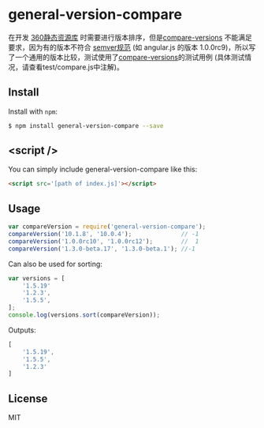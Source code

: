 # general-version-compare

在开发 [360静态资源库](https://cdn.baomitu.com) 时需要进行版本排序，但是[compare-versions](https://github.com/omichelsen/compare-versions) 不能满足要求，因为有的版本不符合 [semver规范](http://semver.org/#spec-item-9) (如 angular.js 的版本 1.0.0rc9)，所以写了一个通用的版本比较，测试使用了[compare-versions](https://github.com/omichelsen/compare-versions)的测试用例 (具体测试情况，请查看test/compare.js中注解)。

## Install

Install with `npm`:

```bash
$ npm install general-version-compare --save
```


## &lt;script />

You can simply include general-version-compare like this:
```html
<script src='[path of index.js]'></script>
```

## Usage

```javascript
var compareVersion = require('general-version-compare');
compareVersion('10.1.8', '10.0.4');              // -1
compareVersion('1.0.0rc10', '1.0.0rc12');        //  1
compareVersion('1.3.0-beta.17', '1.3.0-beta.1'); //-1

```

Can also be used for sorting:

```javascript
var versions = [
    '1.5.19'
    '1.2.3',
    '1.5.5',
];
console.log(versions.sort(compareVersion));
```

Outputs:

```javascript
[
    '1.5.19',
    '1.5.5',
    '1.2.3'
]
```

## License

MIT

